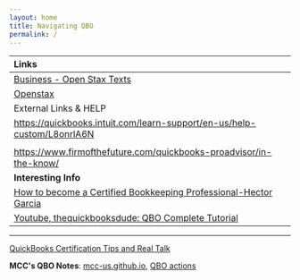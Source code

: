 ```yaml
---
layout: home
title: Navigating QBO
permalink: /
---
```




|Links|
|:-|
|[Business - Open Stax Texts](https://biz.libretexts.org/)|
|[Openstax](https://openstax.org/)|
|External Links & HELP|
| https://quickbooks.intuit.com/learn-support/en-us/help-custom/L8onrlA6N |
|  |
| https://www.firmofthefuture.com/quickbooks-proadvisor/in-the-know/ |
|**Interesting Info**|
|[How to become a Certified Bookkeeping Professional-Hector Garcia](https://www.youtube.com/watch?v=i3whHTG0NkA)|
|[Youtube, thequickbooksdude: QBO Complete Tutorial](https://www.youtube.com/watch?v=aoWghI3kvpc)|

---

[QuickBooks Certification Tips and Real Talk](https://www.youtube.com/watch?v=r7eshNt0nZY)

**MCC's QBO Notes**: [mcc-us.github.io](https://mcc-us.github.io), [QBO actions](https://github.com/mcc-us/qbo/actions)  
